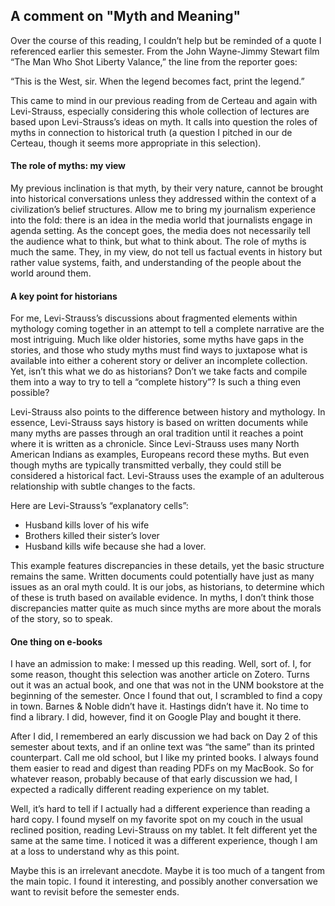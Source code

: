 <h2>A comment on "Myth and Meaning"</h2>
<p>Over the course of this reading, I couldn’t help but be reminded of a quote I referenced earlier this semester. From the John Wayne-Jimmy Stewart film “The Man Who Shot Liberty Valance,” the line from the reporter goes:<p>

<blockquite>“This is the West, sir. When the legend becomes fact, print the legend.” </blockquote>

<p>This came to mind in our previous reading from de Certeau and again with Levi-Strauss, especially considering this whole collection of lectures are based upon Levi-Strauss’s ideas on myth. It calls into question the roles of myths in connection to historical truth (a question I pitched in our de Certeau, though it seems more appropriate in this selection).</p>

<h4>The role of myths: my view</h4>

<p>My previous inclination is that myth, by their very nature, cannot be brought into historical conversations unless they addressed within the context of a civilization’s belief structures. Allow me to bring my journalism experience into the fold: there is an idea in the media world that journalists engage in agenda setting. As the concept goes, the media does not necessarily tell the audience what to think, but what to think about. The role of myths is much the same. They, in my view, do not tell us factual events in history but rather value systems, faith, and understanding of the people about the world around them. </p>

<h4>A key point for historians</h4>

<p>For me, Levi-Strauss’s discussions about fragmented elements within mythology coming together in an attempt to tell a complete narrative are the most intriguing. Much like older histories, some myths have gaps in the stories, and those who study myths must find ways to juxtapose what is available into either a coherent story or deliver an incomplete collection. Yet, isn’t this what we do as historians? Don’t we take facts and compile them into a way to try to tell a “complete history”? Is such a thing even possible? </p>

<p>Levi-Strauss also points to the difference between history and mythology. In essence, Levi-Strauss says history is based on written documents while many myths are passes through an oral tradition until it reaches a point where it is written as a chronicle. Since Levi-Strauss uses many North American Indians as examples, Europeans record these myths. But even though myths are typically transmitted verbally, they could still be considered a historical fact. Levi-Strauss uses the example of an adulterous relationship with subtle changes to the facts. </p>

<p>Here are Levi-Strauss’s “explanatory cells”:</p>

<ul>
<li>Husband kills lover of his wife</li>

<li>Brothers killed their sister’s lover</li>

<li>Husband kills wife because she had a lover.</li>

</ul>

<p>This example features discrepancies in these details, yet the basic structure remains the same. Written documents could potentially have just as many issues as an oral myth could. It is our jobs, as historians, to determine which of these is truth based on available evidence. In myths, I don’t think those discrepancies matter quite as much since myths are more about the morals of the story, so to speak.</p>

<h4>One thing on e-books</h4>

<p>I have an admission to make: I messed up this reading. Well, sort of. I, for some reason, thought this selection was another article on Zotero. Turns out it was an actual book, and one that was not in the UNM bookstore at the beginning of the semester. Once I found that out, I scrambled to find a copy in town. Barnes & Noble didn’t have it. Hastings didn’t have it. No time to find a library. I did, however, find it on Google Play and bought it there.</p>

<p>After I did, I remembered an early discussion we had back on Day 2 of this semester about texts, and if an online text was “the same” than its printed counterpart. Call me old school, but I like my printed books. I always found them easier to read and digest than reading PDFs on my MacBook. So for whatever reason, probably because of that early discussion we had, I expected a radically different reading experience on my tablet.</p>

<p>Well, it’s hard to tell if I actually had a different experience than reading a hard copy. I found myself on my favorite spot on my couch in the usual reclined position, reading Levi-Strauss on my tablet. It felt different yet the same at the same time. I noticed it was a different experience, though I am at a loss to understand why as this point. </p>

<p>Maybe this is an irrelevant anecdote. Maybe it is too much of a tangent from the main topic. I found it interesting, and possibly another conversation we want to revisit before the semester ends.</p>
